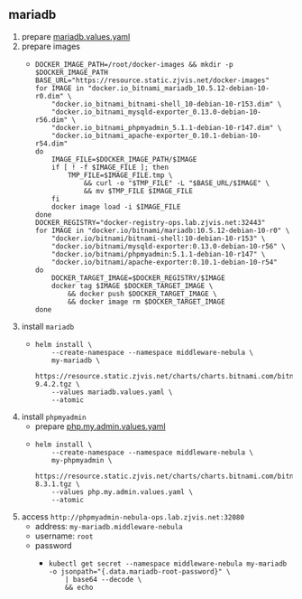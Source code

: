 ## mariadb

1. prepare [mariadb.values.yaml](resource/mariadb.values.yaml.md)
2. prepare images
    * ```shell
      DOCKER_IMAGE_PATH=/root/docker-images && mkdir -p $DOCKER_IMAGE_PATH
      BASE_URL="https://resource.static.zjvis.net/docker-images"
      for IMAGE in "docker.io_bitnami_mariadb_10.5.12-debian-10-r0.dim" \
          "docker.io_bitnami_bitnami-shell_10-debian-10-r153.dim" \
          "docker.io_bitnami_mysqld-exporter_0.13.0-debian-10-r56.dim" \
          "docker.io_bitnami_phpmyadmin_5.1.1-debian-10-r147.dim" \
          "docker.io_bitnami_apache-exporter_0.10.1-debian-10-r54.dim"
      do
          IMAGE_FILE=$DOCKER_IMAGE_PATH/$IMAGE
          if [ ! -f $IMAGE_FILE ]; then
              TMP_FILE=$IMAGE_FILE.tmp \
                  && curl -o "$TMP_FILE" -L "$BASE_URL/$IMAGE" \
                  && mv $TMP_FILE $IMAGE_FILE
          fi
          docker image load -i $IMAGE_FILE
      done
      DOCKER_REGISTRY="docker-registry-ops.lab.zjvis.net:32443"
      for IMAGE in "docker.io/bitnami/mariadb:10.5.12-debian-10-r0" \
          "docker.io/bitnami/bitnami-shell:10-debian-10-r153" \
          "docker.io/bitnami/mysqld-exporter:0.13.0-debian-10-r56" \
          "docker.io/bitnami/phpmyadmin:5.1.1-debian-10-r147" \
          "docker.io/bitnami/apache-exporter:0.10.1-debian-10-r54"
      do
          DOCKER_TARGET_IMAGE=$DOCKER_REGISTRY/$IMAGE
          docker tag $IMAGE $DOCKER_TARGET_IMAGE \
              && docker push $DOCKER_TARGET_IMAGE \
              && docker image rm $DOCKER_TARGET_IMAGE
      done
      ```
3. install `mariadb`
    * ```shell
      helm install \
          --create-namespace --namespace middleware-nebula \
          my-mariadb \
          https://resource.static.zjvis.net/charts/charts.bitnami.com/bitnami/mariadb-9.4.2.tgz \
          --values mariadb.values.yaml \
          --atomic
      ```
4. install `phpmyadmin`
    * prepare [php.my.admin.values.yaml](resource/php.my.admin.values.yaml.md)
    * ```shell
      helm install \
          --create-namespace --namespace middleware-nebula \
          my-phpmyadmin \
          https://resource.static.zjvis.net/charts/charts.bitnami.com/bitnami/phpmyadmin-8.3.1.tgz \
          --values php.my.admin.values.yaml \
          --atomic
      ```
5. access `http://phpmyadmin-nebula-ops.lab.zjvis.net:32080`
    * address: `my-mariadb.middleware-nebula`
    * username: `root`
    * password
        + ```shell
          kubectl get secret --namespace middleware-nebula my-mariadb -o jsonpath="{.data.mariadb-root-password}" \
              | base64 --decode \
              && echo
          ```